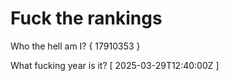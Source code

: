 # Fuck the rankings

Who the hell am I?
{ 17910353 }

What fucking year is it?
[ 2025-03-29T12:40:00Z ]
